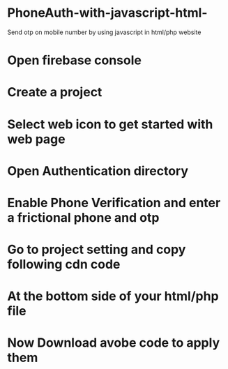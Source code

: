 # PhoneAuth-with-javascript-html-
Send otp on mobile number by using javascript in html/php website

# Open firebase console 
# Create a project
# Select web icon to get started with web page
# Open Authentication directory
# Enable Phone Verification and enter a frictional phone and otp

# Go to project setting and copy following cdn code

<!-- The core Firebase JS SDK is always required and must be listed first -->
<!-- <script src="https://www.gstatic.com/firebasejs/8.9.1/firebase-app.js"></script>  -->
<script src="https://www.gstatic.com/firebasejs/8.9.1/firebase.js"></script>

<!-- TODO: Add SDKs for Firebase products that you want to use
     https://firebase.google.com/docs/web/setup#available-libraries 
<script src="https://www.gstatic.com/firebasejs/8.9.1/firebase-analytics.js"></script>
-->
<script>
  // Your web app's Firebase configuration
  // For Firebase JS SDK v7.20.0 and later, measurementId is optional
  var firebaseConfig = {
    apiKey: "*************************",
    authDomain: "***********.firebaseapp.com",
    projectId: "*********",
    storageBucket: "*********.appspot.com",
    messagingSenderId: "123456789",
    appId: "*****************************",
    measurementId: "*-**************"
  };
  // Initialize Firebase
  firebase.initializeApp(firebaseConfig);
  //firebase.analytics();
</script>

# At the bottom side of your html/php file

# Now Download avobe code to apply them
